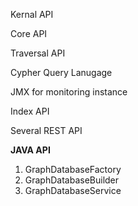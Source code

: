 Kernal API

Core API

Traversal API

Cypher Query Lanugage

JMX for monitoring instance

Index API

Several REST API

**JAVA API**

1. GraphDatabaseFactory
2. GraphDatabaseBuilder
3. GraphDatabaseService



